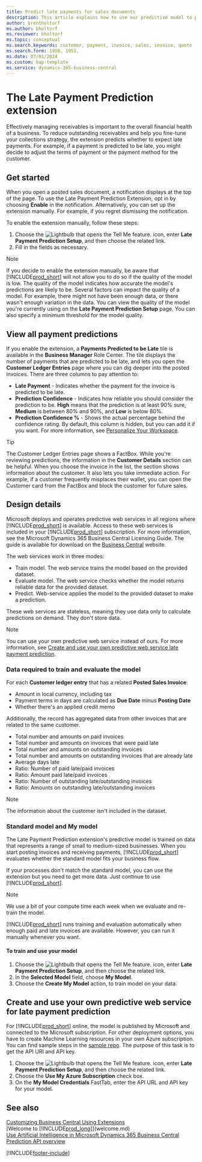```yaml
---
title: Predict late payments for sales documents
description: This article explains how to use our predictive model to predict whether a customer will pay an invoice on time.
author: brentholtorf
ms.author: bholtorf
ms.reviewer: bholtorf
ms.topic: conceptual
ms.search.keywords: customer, payment, invoice, sales, invoice, quote
ms.search.form: 1950, 1951, 
ms.date: 07/01/2024
ms.custom: bap-template
ms.service: dynamics-365-business-central
---
```

# The Late Payment Prediction extension

Effectively managing receivables is important to the overall financial health of a business. To reduce outstanding receivables and help you fine-tune your collections strategy, the extension predicts whether to expect late payments. For example, if a payment is predicted to be late, you might decide to adjust the terms of payment or the payment method for the customer.

## Get started

When you open a posted sales document, a notification displays at the top of the page. To use the Late Payment Prediction Extension, opt in by choosing **Enable** in the notification. Alternatively, you can set up the extension manually. For example, if you regret dismissing the notification.

To enable the extension manually, follow these steps:

1. Choose the ![Lightbulb that opens the Tell Me feature.](media/ui-search/search_small.png "Tell me what you want to do") icon, enter **Late Payment Prediction Setup**, and then choose the related link.  
2. Fill in the fields as necessary.

> [!NOTE]
> If you decide to enable the extension manually, be aware that [!INCLUDE[prod_short](includes/prod_short.md)] will not allow you to do so if the quality of the model is low. The quality of the model indicates how accurate the model's predictions are likely to be. Several factors can impact the quality of a model. For example, there might not have been enough data, or there wasn't enough variation in the data. You can view the quality of the model you're currently using on the **Late Payment Prediction Setup** page. You can also specify a minimum threshold for the model quality.

## View all payment predictions

If you enable the extension, a **Payments Predicted to be Late** tile is available in the **Business Manager** Role Center. The tile displays the number of payments that are predicted to be late, and lets you open the **Customer Ledger Entries** page where you can dig deeper into the posted invoices. There are three columns to pay attention to:  

* **Late Payment** - Indicates whether the payment for the invoice is predicted to be late.
* **Prediction Confidence** - Indicates how reliable you should consider the prediction to be. **High** means that the prediction is at least 90% sure, **Medium** is between 80% and 90%, and **Low** is below 80%.
* **Prediction Confidence %** - Shows the actual percentage behind the confidence rating. By default, this column is hidden, but you can add it if you want. For more information, see [Personalize Your Workspace](ui-personalization-user.md).

> [!TIP]
> The Customer Ledger Entries page shows a FactBox. While you're reviewing predictions, the information in the **Customer Details** section can be helpful. When you choose the invoice in the list, the section shows information about the customer. It also lets you take immediate action. For example, if a customer frequently misplaces their wallet, you can open the Customer card from the FactBox and block the customer for future sales.  

## Design details

Microsoft deploys and operates predictive web services in all regions where [!INCLUDE[prod_short](includes/prod_short.md)] is available. Access to these web services is included in your [!INCLUDE[prod_short](includes/prod_short.md)] subscription. For more information, see the Microsoft Dynamics 365 Business Central Licensing Guide. The guide is available for download on the [Business Central](https://dynamics.microsoft.com/business-central/overview/) website.

The web services work in three modes:

* Train model. The web service trains the model based on the provided dataset.
* Evaluate model. The web service checks whether the model returns reliable data for the provided dataset.
* Predict. Web-service applies the model to the provided dataset to make a prediction.

These web services are stateless, meaning they use data only to calculate predictions on demand. They don't store data.

> [!NOTE]  
> You can use your own predictive web service instead of ours. For more information, see [Create and use your own predictive web service late payment prediction](#AnchorText).

### Data required to train and evaluate the model

For each **Customer ledger entry** that has a related **Posted Sales Invoice**:

* Amount in local currency, including tax
* Payment terms in days are calculated as **Due Date** minus **Posting Date**
* Whether there's an applied credit memo

Additionally, the record has aggregated data from other invoices that are related to the same customer.

- Total number and amounts on paid invoices
- Total number and amounts on invoices that were paid late
- Total number and amounts on outstanding invoices
- Total number and amounts on outstanding invoices that are already late
- Average days late
- Ratio: Number of paid late/paid invoices
- Ratio: Amount paid late/paid invoices
- Ratio: Number of outstanding late/outstanding invoices
- Ratio: Amounts on outstanding late/outstanding invoices

> [!NOTE]
> The information about the customer isn't included in the dataset.

### Standard model and My model

The Late Payment Prediction extension's predictive model is trained on data that represents a range of small to medium-sized businesses. When you start posting invoices and receiving payments, [!INCLUDE[prod_short](includes/prod_short.md)] evaluates whether the standard model fits your business flow.

If your processes don't match the standard model, you can use the extension but you need to get more data. Just continue to use [!INCLUDE[prod_short](includes/prod_short.md)].

> [!NOTE]
> We use a bit of your compute time each week when we evaluate and re-train the model.

[!INCLUDE[prod_short](includes/prod_short.md)] runs training and evaluation automatically when enough paid and late invoices are available. However, you can run it manually whenever you want.

#### To train and use your model

1. Choose the ![Lightbulb that opens the Tell Me feature.](media/ui-search/search_small.png "Tell me what you want to do") icon, enter **Late Payment Prediction Setup**, and then choose the related link.  
2. In the **Selected Model** field, choose **My Model**.
3. Choose the **Create My Model** action, to train model on your data.  

## <a name="AnchorText"> </a>Create and use your own predictive web service for late payment prediction

For [!INCLUDE[prod_short](includes/prod_short.md)] online, the model is published by Microsoft and connected to the Microsoft subscription. For other deployment options, you have to create Machine Learning resources in your own Azure subscription. You can find sample steps in the [sample repo](https://github.com/microsoft/BCTech/tree/master/samples/MachineLearning). The purpose of this task is to get the API URI and API key.

1. Choose the ![Lightbulb that opens the Tell Me feature.](media/ui-search/search_small.png "Tell me what you want to do") icon, enter **Late Payment Prediction Setup**, and then choose the related link.  
2. Choose the **Use My Azure Subscription** check box.
3. On the **My Model Credentials** FastTab, enter the API URL and API key for your model.  

## See also

[Customizing Business Central Using Extensions](ui-extensions.md)  
[Welcome to [!INCLUDE[prod_long](includes/prod_long.md)]](welcome.md)  
[Use Artificial Intelligence in Microsoft Dynamics 365 Business Central](/training/paths/use-artificial-intelligence/)  
[Prediction API overview](/dynamics365/business-central/dev-itpro/developer/ml-prediction-api-overview)

[!INCLUDE[footer-include](includes/footer-banner.md)]
